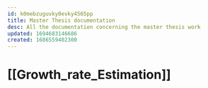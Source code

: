 ```yaml
---
id: k0mebzuguvky0evky4565pp
title: Master Thesis documentation
desc: All the documentation concerning the master thesis work
updated: 1694683146686
created: 1686559402300
---
```

# [[Growth_rate_Estimation]]
